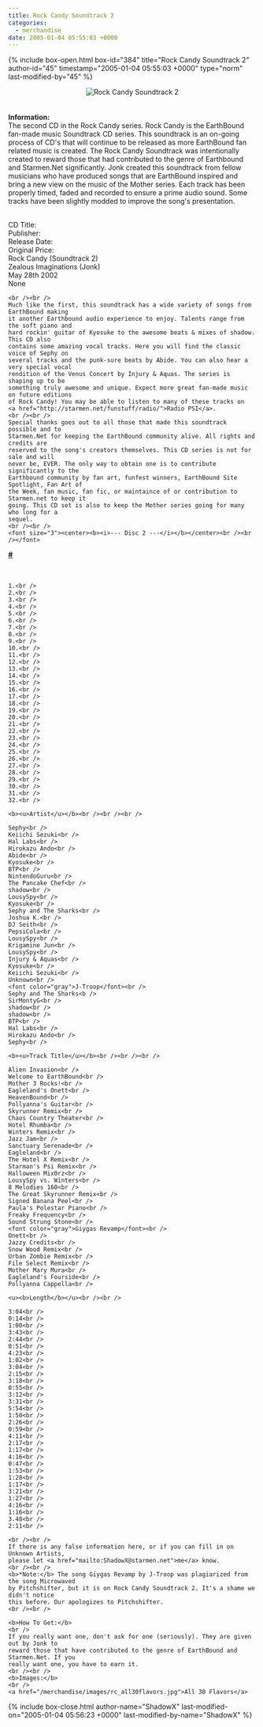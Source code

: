 ```yaml
---
title: Rock Candy Soundtrack 2
categories:
  - merchandise
date: 2005-01-04 05:55:03 +0000
---
```

{% include box-open.html box-id="384" title="Rock Candy Soundtrack 2" author-id="45" timestamp="2005-01-04 05:55:03 +0000" type="norm" last-modified-by="45" %}
	<center>
	<img src="/merchandise/images/rc_cd2_title.gif" border="0" alt="Rock Candy Soundtrack 2" />
	</center>
	<br /><br />
	<b>Information:</b>
	<br />
	The second CD in the Rock Candy series. 
	Rock Candy is the EarthBound fan-made music Soundtrack CD series. This soundtrack 
	is an on-going process of CD's that will continue to be released as more EarthBound 
	fan related music is created. The Rock Candy Soundtrack was intentionally created to 
	reward those that had contributed to the genre of Earthbound and Starmen.Net 
	significantly. Jonk created this soundtrack from fellow musicians who have produced 
	songs that are EarthBound inspired and bring a new view on the music of the Mother 
	series. Each track has been properly timed, faded and recorded to ensure a prime audio 
	sound. Some tracks have been slightly modded to improve the song's presentation.
	<br /><br />

<table1 />
	CD Title:<br />
	Publisher:<br />
	Release Date:<br />
	Original Price:<br />
<table2 />
	Rock Candy (Soundtrack 2)<br />
	Zealous Imaginations (Jonk)<br />
	May 28th 2002<br />
	None<br />
<table3 />

	<br /><br />
	Much like the first, this soundtrack has a wide variety of songs from EarthBound making 
	it another Earthbound audio experience to enjoy. Talents range from the soft piano and 
	hard rockin' guitar of Kyosuke to the awesome beats & mixes of shadow. This CD also 
	contains some amazing vocal tracks. Here you will find the classic voice of Sephy on 
	several tracks and the punk-sure beats by Abide. You can also hear a very special vocal 
	rendition of the Venus Concert by Injury & Aquas. The series is shaping up to be 
	something truly awesome and unique. Expect more great fan-made music on future editions 
	of Rock Candy! You may be able to listen to many of these tracks on 
	<a href="http://starmen.net/funstuff/radio/">Radio PSI</a>.
	<br /><br />
	Special thanks goes out to all those that made this soundtrack possible and to 
	Starmen.Net for keeping the EarthBound community alive. All rights and credits are 
	reserved to the song's creators themselves. This CD series is not for sale and will 
	never be, EVER. The only way to obtain one is to contribute significantly to the 
	Earthbound community by fan art, funfest winners, EarthBound Site Spotlight, Fan Art of 
	the Week, fan music, fan fic, or maintaince of or contribution to Starmen.net to keep it 
	going. This CD set is also to keep the Mother series going for many who long for a 
	sequel.
	<br /><br />
	<font size="3"><center><b><i>--- Disc 2 ---</i></b></center><br /><br /></font>

<table1 />
	<b><u>#</u></b><br /><br /><br />

	1.<br />
	2.<br />
	3.<br />
	4.<br />
	5.<br />
	6.<br />
	7.<br />
	8.<br />
	9.<br />
	10.<br />
	11.<br />
	12.<br />
	13.<br />
	14.<br />
	15.<br />
	16.<br />
	17.<br />
	18.<br />
	19.<br />
	20.<br />
	21.<br />
	22.<br />
	23.<br />
	24.<br />
	25.<br />
	26.<br />
	27.<br />
	28.<br />
	29.<br />
	30.<br />
	31.<br />
	32.<br />

<table2 />

	<b><u>Artist</u></b><br /><br /><br />

	Sephy<br />
	Keiichi Sezuki<br />
	Hal Labs<br />
	Hirokazu Ando<br />
	Abide<br />
	Kyosuke<br />
	BTP<br />
	NintendoGuru<br />
	The Pancake Chef<br />
	shadow<br />
	LousySpy<br />
	Kyosuke<br />
	Sephy and The Sharks<br />
	Joshua K.<br />
	DJ Seith<br />
	PepsiCola<br />
	LousySpy<br />
	Krigamine Jun<br />
	LousySpy<br />
	Injury & Aquas<br />
	Kyosuke<br />
	Keiichi Sezuki<br />
	Unknown<br />
	<font color="gray">J-Troop</font><br />
	Sephy and The Sharks<b />
	SirMontyG<br />
	shadow<br />
	shadow<br />
	BTP<br />
	Hal Labs<br />
	Hirokazu Ando<br />
	Sephy<br />

<table2 />

	<b><u>Track Title</u></b><br /><br /><br />

	Alien Invasion<br />
	Welcome to EarthBound<br />
	Mother 3 Rocks!<br />
	Eagleland's Onett<br />
	HeavenBound<br />
	Pollyanna's Guitar<br />
	Skyrunner Remix<br />
	Chaos Country Theater<br />
	Hotel Rhumba<br />
	Winters Remix<br />
	Jazz Jam<br />
	Sanctuary Serenade<br />
	Eagleland<br />
	The Hotel X Remix<br />
	Starman's Psi Remix<br />
	Halloween Mix0rz<br />
	LousySpy vs. Winters<br />
	8 Melodies 160<br />
	The Great Skyrunner Remix<br />
	Signed Banana Peel<br />
	Paula's Polestar Piano<br />
	Freaky Frequency<br />
	Sound Strung Stone<br />
	<font color="gray">Giygas Revamp</font><br />
	Onett<br />
	Jazzy Credits<br />
	Snow Wood Remix<br />
	Urban Zombie Remix<br />
	File Select Remix<br />
	Mother Mary Mura<br />
	Eagleland's Fourside<br />
	Pollyanna Cappella<br />

<table2 />

	<u><b>Length</b></u><br /><br />

	3:04<br />
	0:14<br />
	1:00<br />
	3:43<br />
	2:44<br />
	0:51<br />
	4:23<br />
	1:02<br />
	3:04<br />
	2:15<br />
	3:18<br />
	0:55<br />
	3:12<br />
	3:31<br />
	5:54<br />
	1:50<br />
	2:26<br />
	0:59<br />
	4:11<br />
	2:17<br />
	1:17<br />
	4:16<br />
	0:47<br />
	1:53<br />
	1:28<br />
	1:17<br />
	3:21<br />
	1:27<br />
	4:16<br />
	1:16<br />
	3.48<br />
	2:11<br />
	
<table3 />

	<br /><br />
	If there is any false information here, or if you can fill in on Unknown Artists, 
	please let <a href="mailto:ShadowX@starmen.net">me</a> know.
	<br /><br />
	<b>*Note:</b> The song Giygas Revamp by J-Troop was plagiarized from the song Microwaved 
	by Pitchshifter, but it is on Rock Candy Soundtrack 2. It's a shame we didn't notice 
	this before. Our apologizes to Pitchshifter.
	<br /><br />

	<b>How To Get:</b>
	<br />
	If you really want one, don't ask for one (seriously). They are given out by Jonk to 
	reward those that have contributed to the genre of EarthBound and Starmen.Net. If you 
	really want one, you have to earn it.
	<br /><br />
	<b>Images:</b>
	<br />
	<a href="/merchandise/images/rc_all30flavors.jpg">All 30 Flavors</a>
{% include box-close.html author-name="ShadowX" last-modified-on="2005-01-04 05:56:23 +0000" last-modified-by-name="ShadowX" %}
